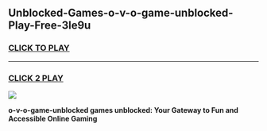 
## Unblocked-Games-o-v-o-game-unblocked-Play-Free-3le9u
<h3>
<a href="https://premium76.site?title=o-v-o-game-unblocked&ref=17A">CLICK TO PLAY</a></h3>
<hr>

<h3>
<a href="https://premium76.site?title=o-v-o-game-unblocked&ref=17A">CLICK 2 PLAY</a>
  
</h3>

<a href="https://premium76.site?title=o-v-o-game-unblocked&ref=17A"><img src="https://clearcache.store/games.png"></a>


**o-v-o-game-unblocked games unblocked: Your Gateway to Fun and Accessible Online Gaming**
